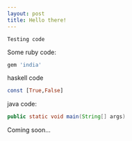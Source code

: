 ```yaml
---
layout: post
title: Hello there!
---
```


`Testing code`

Some ruby code:
```ruby
gem 'india'
```

haskell code
```haskell
const [True,False]
```
java code:
```java
public static void main(String[] args)
```

Coming soon...
